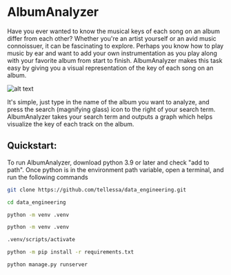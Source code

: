 # AlbumAnalyzer

Have you ever wanted to know the musical keys of each song on an album differ from each other?
Whether you're an artist yourself or an avid music connoissuer, it can be fascinating to explore.
Perhaps you know how to play music by ear and want to add your own instrumentation as you play along with your favorite album from start to finish.
AlbumAnalyzer makes this task easy by giving you a visual representation of the key of each song on an album.

![alt text](image.png)

It's simple, just type in the name of the album you want to analyze, and press the search (magnifying glass) icon to the right of your search term.
AlbumAnalyzer takes your search term and outputs a graph which helps visualize the key of each track on the album.

## Quickstart:

To run AlbumAnalyzer, download python 3.9 or later and check "add to path".
Once python is in the environment path variable, open a terminal, and run the following commands

```bash
git clone https://github.com/tellessa/data_engineering.git
```

```bash
cd data_engineering
```

```bash
python -m venv .venv
```

```bash
python -m venv .venv
```

```bash
.venv/scripts/activate
```

```bash
python -m pip install -r requirements.txt
```

```bash
python manage.py runserver
```

